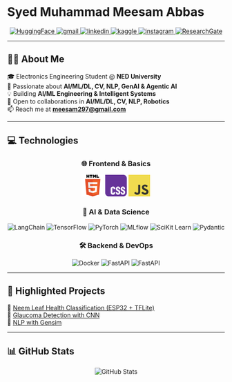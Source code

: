 # Syed Muhammad Meesam Abbas 

<div align="center">
  <a href="https://huggingface.co/imeesam" target="_blank" rel="nofollow noopener noreferrer">
    <img alt="HuggingFace" src="https://img.shields.io/badge/HuggingFace-ffcc00?logo=huggingface&logoColor=black&style=for-the-badge"/>
  </a>
  <a href="mailto:meesam297@gmail.com" target="_blank" rel="nofollow noopener noreferrer">
    <img alt="gmail" src="https://img.shields.io/badge/gmail-%23D14836.svg?&style=for-the-badge&logo=Gmail&logoColor=white"/>
  </a>
  <a href="https://www.linkedin.com/in/meesam-abbas-6b7989257" target="_blank" rel="nofollow noopener noreferrer">
    <img alt="linkedin" src="https://img.shields.io/badge/linkedin-%230077B5.svg?&style=for-the-badge&logo=LinkedIn&logoColor=white"/>
  </a>
  <a href="https://www.kaggle.com/meesamrizvi" target="_blank" rel="nofollow noopener noreferrer">
    <img alt="kaggle" src="https://img.shields.io/badge/Kaggle-20BEFF?logo=kaggle&logoColor=white&style=for-the-badge"/>
  </a>
  <a href="https://www.instagram.com/i._.meesam/" target="_blank" rel="nofollow noopener noreferrer">
    <img alt="instagram" src="https://img.shields.io/badge/Instagram-E4405F?logo=instagram&logoColor=white&style=for-the-badge"/>
  </a>
  <a href="https://www.researchgate.net/profile/Meesam-Abbas-3?ev=hdr_xprf" target="_blank" rel="nofollow noopener noreferrer">
    <img alt="ResearchGate" src="https://img.shields.io/badge/ResearchGate-00CCBB?logo=researchgate&logoColor=white&style=for-the-badge"/>
  </a>
</div>

---

## 👨‍💻 About Me  

🎓 Electronics Engineering Student @ **NED University**  
🚀 Passionate about **AI/ML/DL, CV, NLP, GenAI & Agentic AI**  
💡 Building **AI/ML Engineering & Intelligent Systems**  
🤝 Open to collaborations in **AI/ML/DL, CV, NLP, Robotics**  
📫 Reach me at **meesam297@gmail.com**

---

## 💻 Technologies  

<div align="center">
  
  ### 🌐 Frontend & Basics
  <p>
    <img width="50px" height="50px" src="https://raw.githubusercontent.com/github/explore/80688e429a7d4ef2fca1e82350fe8e3517d3494d/topics/html/html.png" alt="HTML"/>
    <img width="50px" height="50px" src="https://raw.githubusercontent.com/github/explore/80688e429a7d4ef2fca1e82350fe8e3517d3494d/topics/css/css.png" alt="CSS"/>
    <img width="50px" height="50px" src="https://github.com/github/explore/blob/main/topics/javascript/javascript.png?raw=true" alt="JavaScript"/>
  </p>

  ### 🤖 AI & Data Science
  <p>
    <img width="50px" height="50px" src="https://avatars.githubusercontent.com/u/126733545?s=48&v=4" alt="LangChain"/>
    <img width="50px" height="50px" src="https://avatars.githubusercontent.com/u/15658638?s=200&v=4" alt="TensorFlow"/>
    <img width="50px" height="50px" src="https://avatars.githubusercontent.com/u/21003710?s=200&v=4" alt="PyTorch"/>
    <img width="50px" height="50px" src="https://avatars.githubusercontent.com/u/39938107?s=200&v=4" alt="MLflow"/>
    <img width="50px" height="50px" src="https://avatars.githubusercontent.com/u/365630?s=200&v=4" alt="SciKit Learn"/>
    <img width="50px" height="50px" src="https://avatars.githubusercontent.com/u/110818415?s=200&v=4" alt="Pydantic"/>
    

  ### 🛠️ Backend & DevOps
  <p>
    <img width="50px" height="50px" src="https://avatars.githubusercontent.com/u/5429470?s=200&v=4" alt="Docker"/>
    <img width="50px" height="50px" src="https://avatars.githubusercontent.com/u/156354296?s=200&v=4" alt="FastAPI"/>
    <img width="50px" height="50px" src="https://avatars.githubusercontent.com/u/2232217?s=200&v=4" alt="FastAPI"/>
    
  </p>

</div>


---

## 🚀 Highlighted Projects  

🌟 [Neem Leaf Health Classification (ESP32 + TFLite)](https://github.com/imeesam/neem_leave_detection)  
🌟 [Glaucoma Detection with CNN](https://github.com/imeesam/Glaucoma_Detection)  
🌟 [NLP with Gensim](https://github.com/imeesam/NLP_with_Gensim)  

---

## 📊 GitHub Stats  

<p align="center">
  <img src="https://github-readme-stats.vercel.app/api?username=imeesam&show_icons=true&theme=dark" alt="GitHub Stats" />
</p>

